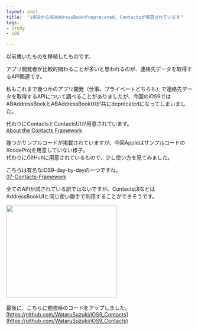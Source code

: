 ```yaml
---
layout: post
title:  "iOS9からABAddressBookがdeprecated, Contactsが用意されています"
tags:
- Study
- iOS

---
```

以前書いたものを移植したものです。

アプリ開発者が比較的関わることが多いと思われるのが、連絡先データを取得するAPI関連です。  

私もこれまで幾つかのアプリ開発（仕事、プライベートどちらも）で連絡先データを取得するAPIについて調べることがありましたが、今回のiOS9ではABAddressBookとABAddressBookUIが共にdeprecatedになってしまいました。  

代わりにContactsとContactsUIが用意されています。  
[About the Contacts Framework](https://developer.apple.com/library/prerelease/ios/documentation/Contacts/Reference/Contacts_Framework/index.html#//apple_ref/doc/uid/TP40015328)  

幾つかサンプルコードが掲載されていますが、今回AppleはサンプルコードのXcodeProjを用意していない様子。  
代わりにGitHubに用意されているもので、少し使い方を見てみました。  

こちらは有名なiOS9-day-by-dayの一つですね。  
[07-Contacts-Framework](https://github.com/shinobicontrols/iOS9-day-by-day/tree/master/07-Contacts-Framework)  

全てのAPIが試されている訳ではないですが、ContactsUIなどはAddressBookUIと同じ使い勝手で利用することができそうです。  

<a href="https://px.a8.net/svt/ejp?a8mat=2TIH2O+BZ1UR6+50+35UAKX" target="_blank" rel="nofollow">
<img border="0" width="300" height="250" alt="" src="https://www29.a8.net/svt/bgt?aid=170503152724&wid=001&eno=01&mid=s00000000018019121000&mc=1"></a>
<img border="0" width="1" height="1" src="https://www15.a8.net/0.gif?a8mat=2TIH2O+BZ1UR6+50+35UAKX" alt="">


最後に、こちらに勉強時のコードをアップしました。  
[https://github.com/WataruSuzuki/iOS9_Contacts](https://github.com/WataruSuzuki/iOS9_Contacts)  
